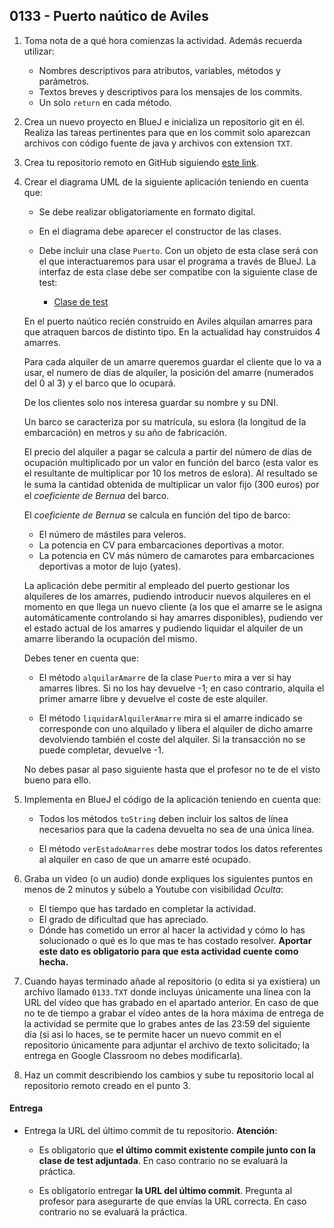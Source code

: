 ## 0133 - Puerto naútico de Aviles

1. Toma nota de a qué hora comienzas la actividad. Además recuerda utilizar:
   * Nombres descriptivos para atributos, variables, métodos y parámetros.
   * Textos breves y descriptivos para los mensajes de los commits.
   * Un solo `return` en cada método.

2. Crea un nuevo proyecto en BlueJ e inicializa un repositorio git en él. Realiza las tareas pertinentes para que en los commit solo aparezcan archivos con código fuente de java y archivos con extension `TXT`.

3. Crea tu repositorio remoto en GitHub siguiendo [este link](https://classroom.github.com/a/-ZN5GED0).

4. Crear el diagrama UML de la siguiente aplicación teniendo en cuenta que:

      - Se debe realizar obligatoriamente en formato digital. 
      - En el diagrama debe aparecer el constructor de las clases.
      - Debe incluir una clase `Puerto`. Con un objeto de esta clase será con el que interactuaremos para usar el programa a través de BlueJ. La interfaz de esta clase debe ser compatibe con la siguiente clase de test: 

          * [Clase de test](Actividad0133Test.java)

    En el puerto naútico recién construido en Aviles alquilan amarres para que atraquen barcos de distinto tipo. En la actualidad hay construidos 4 amarres. 

    Para cada alquiler de un amarre queremos guardar el cliente que lo va a usar, el numero de días de alquiler, la posición del amarre (numerados del 0 al 3) y el barco que lo ocupará. 

    De los clientes solo nos interesa guardar su nombre y su DNI.

    Un barco se caracteriza por su matrícula, su eslora (la longitud de la embarcación) en metros y su año de fabricación.

    El precio del alquiler a pagar se calcula a partir del número de días de ocupación multiplicado por un valor en función del  barco (esta valor es el resultante de multiplicar por 10 los metros de eslora). Al resultado se le suma la cantidad obtenida de multiplicar un valor ﬁjo (300 euros) por el _coeficiente de Bernua_ del barco. 

    El _coeficiente de Bernua_ se calcula en función del tipo de barco: 

    * El número de mástiles para veleros.
    * La potencia en CV para embarcaciones deportivas a motor.
    * La potencia en CV más número de camarotes para embarcaciones deportivas a motor de lujo (yates).

    La aplicación debe permitir al empleado del puerto gestionar los alquileres de los amarres, pudiendo introducir nuevos alquileres en el momento en que llega un nuevo cliente (a los que el amarre se le asigna automáticamente controlando si hay amarres disponibles), pudiendo ver el estado actual de los amarres y pudiendo liquidar el alquiler de un amarre liberando la ocupación del mismo.

    Debes tener en cuenta que:
    
    -  El método `alquilarAmarre` de la clase `Puerto` mira a ver si hay amarres libres. Si no los hay devuelve -1; en caso contrario, alquila el primer amarre libre y devuelve el coste de este alquiler.
    
    - El método `liquidarAlquilerAmarre` mira si el amarre indicado se corresponde con uno alquilado y libera el alquiler de dicho amarre devolviendo también el coste del alquiler. Si la transacción no se puede completar, devuelve -1.
    
    No debes pasar al paso siguiente hasta que el profesor no te de el visto bueno para ello.
    
3. Implementa en BlueJ el código de la aplicación teniendo en cuenta que:

    - Todos los métodos `toString` deben incluir los saltos de línea necesarios para que la cadena devuelta no sea de una única línea.
    
    - El método `verEstadoAmarres` debe mostrar todos los datos referentes al alquiler en caso de que un amarre esté ocupado.

5. Graba un vídeo (o un audio) donde expliques los siguientes puntos en menos de 2 minutos y súbelo a Youtube con visibilidad *Oculta*:

    - El tiempo que has tardado en completar la actividad.
    - El grado de dificultad que has apreciado.
    - Dónde has cometido un error al hacer la actividad y cómo lo has solucionado o qué es lo que mas te has costado resolver. **Aportar este dato es obligatorio para que esta actividad cuente como hecha.**

5. Cuando hayas terminado añade al repositorio (o edita si ya existiera) un archivo llamado `0133.TXT` donde incluyas únicamente una línea con la URL del vídeo que has grabado en el apartado anterior. En caso de que no te de tiempo a grabar el vídeo antes de la hora máxima de entrega de la actividad se permite que lo grabes antes de las 23:59 del siguiente día (si asi lo haces, se te permite hacer un nuevo commit en el repositorio únicamente para adjuntar el archivo de texto solicitado; la entrega en Google Classroom no debes modificarla).

6. Haz un commit describiendo los cambios y sube tu repositorio local al repositorio remoto creado en el punto 3.

#### Entrega

* Entrega la URL del último commit de tu repositorio. __Atención__: 

  * Es obligatorio que __el último commit existente compile junto con la clase de test adjuntada__. En caso contrario no se evaluará la práctica.
  
  * Es obligatorio entregar __la URL del último commit__. Pregunta al profesor para asegurarte de que envías la URL correcta. En caso contrario no se evaluará la práctica.


